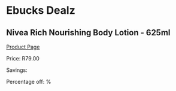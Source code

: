 
# Ebucks Dealz
## Nivea Rich Nourishing Body Lotion - 625ml
[Product Page](https://www.ebucks.com/web/shop/productSelected.do?prodId=1169911306&catId=908607666)

Price: R79.00

Savings: 

Percentage off: %
	